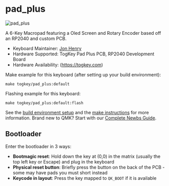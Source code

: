 # pad_plus

![pad_plus](https://i.imgur.com/9g3gNMZ.jpeg)

A 6-Key Macropad featuring a Oled Screen and Rotary Encoder based off an RP2040 and custom PCB.

* Keyboard Maintainer: [Jon Henry](https://github.com/togkey86)
* Hardware Supported: TogKey Pad Plus PCB, RP2040 Development Board
* Hardware Availability: (https://togkey.com)

Make example for this keyboard (after setting up your build environment):

    make togkey/pad_plus:default

Flashing example for this keyboard:

    make togkey/pad_plus:default:flash

See the [build environment setup](https://docs.qmk.fm/#/getting_started_build_tools) and the [make instructions](https://docs.qmk.fm/#/getting_started_make_guide) for more information. Brand new to QMK? Start with our [Complete Newbs Guide](https://docs.qmk.fm/#/newbs).

## Bootloader

Enter the bootloader in 3 ways:

* **Bootmagic reset**: Hold down the key at (0,0) in the matrix (usually the top left key or Escape) and plug in the keyboard
* **Physical reset button**: Briefly press the button on the back of the PCB - some may have pads you must short instead
* **Keycode in layout**: Press the key mapped to `QK_BOOT` if it is available
